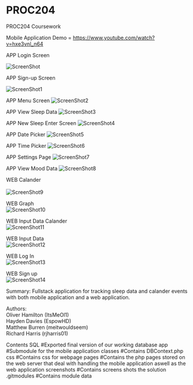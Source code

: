 # PROC204
PROC204 Coursework


Mobile Application Demo = https://www.youtube.com/watch?v=hxe3vnl_n64

APP Login Screen

![ScreenShot](https://github.com/meitwouldseem/PROC204/blob/master/screenshots/APP/98344408_365899881050364_8242011622202146816_n.jpg?raw=true)

APP Sign-up Screen

![ScreenShot1](https://github.com/meitwouldseem/PROC204/blob/master/screenshots/APP/98167854_289257995446136_4633625969800773632_n.jpg?raw=true)

APP Menu Screen
![ScreenShot2](https://github.com/meitwouldseem/PROC204/blob/master/screenshots/APP/98005890_2710399072550368_605763815220445184_n.jpg?raw=true)

APP View Sleep Data 
![ScreenShot3](https://github.com/meitwouldseem/PROC204/blob/master/screenshots/APP/98344408_365899881050364_8242011622202146816_n.jpg?raw=true)

APP New Sleep Enter Screen 
![ScreenShot4](https://github.com/meitwouldseem/PROC204/blob/master/screenshots/APP/98350655_1564793507027992_335947591659290624_n.jpg?raw=true)

APP Date Picker 
![ScreenShot5](https://github.com/meitwouldseem/PROC204/blob/master/screenshots/APP/98186320_1876213029175913_7625371283340918784_n.jpg?raw=true)

APP Time Picker
![ScreenShot6](https://github.com/meitwouldseem/PROC204/blob/master/screenshots/APP/98295982_548974192479613_5430354128469491712_n.jpg?raw=true)

APP Settings Page
![ScreenShot7](https://github.com/meitwouldseem/PROC204/blob/master/screenshots/APP/98363616_530278037652174_6624095869840916480_n.jpg?raw=true)

APP View Mood Data
![ScreenShot8](https://github.com/meitwouldseem/PROC204/blob/master/screenshots/APP/99158840_241371987202840_8067710948703469568_n.jpg?raw=true)



WEB Calander<br/>                                                                    
![ScreenShot9](https://github.com/meitwouldseem/PROC204/blob/master/screenshots/Web/Calendar.png?raw=true)


WEB Graph<br/>
![ScreenShot10](https://github.com/meitwouldseem/PROC204/blob/master/screenshots/Web/Graph.png?raw=true)


WEB Input Data Calander<br/>
![ScreenShot11](https://github.com/meitwouldseem/PROC204/blob/master/screenshots/Web/Input%20data%20calendar.png?raw=true)


WEB Input Data<br/>
![ScreenShot12](https://github.com/meitwouldseem/PROC204/blob/master/screenshots/Web/Input%20data.png?raw=true)


WEB Log In<br/>
![ScreenShot13](https://github.com/meitwouldseem/PROC204/blob/master/screenshots/Web/Log%20in.png?raw=true)


WEB Sign up<br/>
![ScreenShot14](https://github.com/meitwouldseem/PROC204/blob/master/screenshots/Web/Sign%20up.png?raw=true)

Summary:
Fullstack application for tracking sleep data and calander events with both mobile application and a web application. 

Authors:<br/>
Oliver Hamilton (ItsMeOl1)<br/>
Hayden Davies   (EspowHD)<br/>
Matthew Burren  (meitwouldseem)<br/>
Richard Harris  (rjharris01)<br/>

Contents
SQL                                #Exported final version of our working database
app                                #Submodule for the mobile application
classes                            #Contains DBContext.php
css                                #Contains css for webpage
pages                              #Contains the php pages stored on the web server that deal with handling the mobile application                                           aswell as the web application 
screenshots                        #Contains screens shots the solution 
.gitmodules                        #Contains module data





